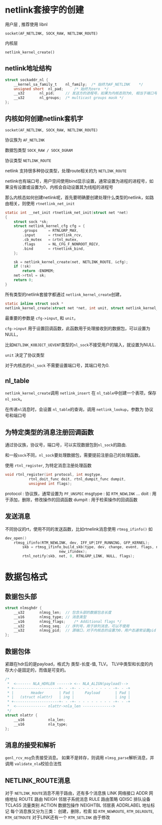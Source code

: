 # netlink套接字的创建

用户层 , 推荐使用 libnl

`socket(AF_NETLINK, SOCK_RAW, NETLINK_ROUTE)`

内核层

`netlink_kernel_create()`

## netlink地址结构
```c
struct sockaddr_nl {
	__kernel_sa_family_t	nl_family;	/* 始终为AF_NETLINK	*/
	unsigned short	nl_pad;		/* 始终为zero	*/
	__u32		nl_pid;		// 发送方的进程号，如果为内核态则为0, 相当于端口号
	__u32		nl_groups;	/* multicast groups mask */
};
```

## 内核如何创建netlink套机字
`socket(AF_NETLINK, SOCK_RAW, NETLINK_ROUTE)`

协议族为 `AF_NETLINK`

数据包类型 `SOCK_RAW / SOCK_DGRAM`

协议类型 `NETLINK_ROUTE`

netlink 支持很多种协议类型，处理route相关的为 `NETLINK_ROUTE`

netlink也有端口号，用户空间使用bind显示设置，通常设置为进程的进程号，如果没有设置或设置为0，内核会自动设置其为线程的进程号

那么内核态如何创建netlink呢，首先要明确要创建处理什么类型的netlink，如路由相关，则使用 `rtnetlink_net_init`
```c
static int __net_init rtnetlink_net_init(struct net *net)
{
	struct sock *sk;
	struct netlink_kernel_cfg cfg = {
		.groups		= RTNLGRP_MAX,
		.input		= rtnetlink_rcv,
		.cb_mutex	= &rtnl_mutex,
		.flags		= NL_CFG_F_NONROOT_RECV,
		.bind		= rtnetlink_bind,
	};

	sk = netlink_kernel_create(net, NETLINK_ROUTE, &cfg);
	if (!sk)
		return -ENOMEM;
	net->rtnl = sk;
	return 0;
}
```

所有类型的netlink套接字都通过 `netlink_kernel_create`创建，

```c
static inline struct sock *
netlink_kernel_create(struct net *net, int unit, struct netlink_kernel_cfg *cfg);
```

最重要的参数是 `cfg->input`, 和 `unit`，

`cfg->input` 用于设置回调函数，此函数用于处理接收到的数据包，可以设置为NULL，

比如`NETLINK_KOBJECT_UEVENT`类型的`nl_sock`不接受用户的输入，就设置为NULL.

`unit` 决定了协议类型

对于内核态的`nl_sock` 不需要设置端口号，其端口号为0.

## nl_table
`netlink_kernel_create`调用 `netlink_insert` 在 `nl_table`中创建一个表项，保存 `nl_sock`。

在传递`nl`消息时，会设置 `nl_table`的查询，调用 `netlink_lookup`，参数为 协议号和端口号

## 为特定类型的消息注册回调函数

通过协议族，协议号，端口号，可以实现数据包到`nl_sock`的路由.

和一般`sock`不同，`nl_sock`要处理数据包，需要提前注册自己的处理函数。

使用 `rtnl_register`, 为特定消息注册处理函数
```c
void rtnl_register(int protocol, int msgtype,
		   rtnl_doit_func doit, rtnl_dumpit_func dumpit,
		   unsigned int flags);
```
protocol : 协议族，通常设置为 `PF_UNSPEC`
msgtype : 如 `RTM_NEWLINK` ... 
doit : 用于添加，删除，修改操作的回调函数
dumpit : 用于检索操作的回调函数

## 发送消息
不同协议的rt，使用不同的发送函数，比如rtnelink消息使用 `rtmsg_ifinfo()`
如 
```c
dev_open()
	rtmsg_ifinfo(RTM_NEWLINK, dev, IFF_UP|IFF_RUNNING, GFP_KERNEL);
		skb = rtmsg_ifinfo_build_skb(type, dev, change, event, flags, new_nsid,
						 new_ifindex);
		rtnl_notify(skb, net, 0, RTNLGRP_LINK, NULL, flags);
```

# 数据包格式
## 数据包头部
```c
struct nlmsghdr {
	__u32		nlmsg_len;	// 包含头部的数据包总长度
	__u16		nlmsg_type;	// 消息类型
	__u16		nlmsg_flags;	/* Additional flags */
	__u32		nlmsg_seq;	// 序列号，用于排列消息，可以不使用
	__u32		nlmsg_pid;	// 源端口，对于内核态的设置为0，用户态通常设置pid
};
```
## 数据包体
紧跟在hdr后的是payload，格式为 类型-长度-值, TLV。
TLV中类型和长度的内存大小是固定的，而值是可变的。
```c
/*
 *  <------- NLA_HDRLEN ------> <-- NLA_ALIGN(payload)-->
 * +---------------------+- - -+- - - - - - - - - -+- - -+
 * |        Header       | Pad |     Payload       | Pad |
 * |   (struct nlattr)   | ing |                   | ing |
 * +---------------------+- - -+- - - - - - - - - -+- - -+
 *  <-------------- nlattr->nla_len -------------->
 */
struct nlattr {
	__u16           nla_len;
	__u16           nla_type;
};
```

## 消息的接受和解析
`genl_rcv_msg`负责接受消息。
如果不是转存，则调用 `nlmsg_parse`解析消息，并调用 `validate_nla`校验合法性

## NETLINK_ROUTE消息
对于 `NETLINK_ROUTE`消息不用于路由，还有多个消息族
LINK 网络接口
ADDR 网络地址
ROUTE 路由
NEIGH 邻居子系统消息
RULE 路由策略
QDISC 排队设备
TCLASS 流量类别
ACTION 数据包操作
NEIGHTBL 邻居表
ADDRLABEL 地址标记
每个消息族又分为三类： 创建，删除，检索
如
`RTM_NEWROUTE`, `RTM_DELROUTE`, `RTM_GETROUTE`
对于LINK还有一个 `RTM_SETLINK` 由于修改









